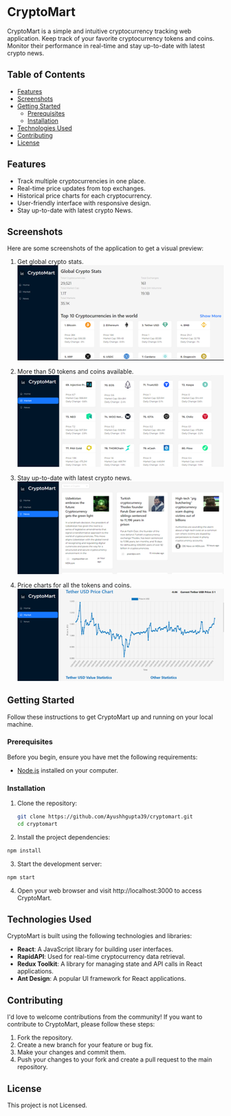 # CryptoMart

CryptoMart is a simple and intuitive cryptocurrency tracking web application. Keep track of your favorite cryptocurrency tokens and coins. Monitor their performance in real-time and stay up-to-date with latest crypto news.

## Table of Contents

- [Features](#features)
- [Screenshots](#screenshots)
- [Getting Started](#getting-started)
  - [Prerequisites](#prerequisites)
  - [Installation](#installation)
- [Technologies Used](#technologies-used)
- [Contributing](#contributing)
- [License](#license)

## Features

- Track multiple cryptocurrencies in one place.
- Real-time price updates from top exchanges.
- Historical price charts for each cryptocurrency.
- User-friendly interface with responsive design.
- Stay up-to-date with latest crypto News.

## Screenshots

Here are some screenshots of the application to get a visual preview:

1. Get global crypto stats.
![global_stats](image.png)

2. More than 50 tokens and coins available.
![marketplace](image-1.png)

3. Stay up-to-date with latest crypto news.
![news_screenshot](image-2.png)

4. Price charts for all the tokens and coins. 
![chart-image](image-3.png)

## Getting Started

Follow these instructions to get CryptoMart up and running on your local machine.

### Prerequisites

Before you begin, ensure you have met the following requirements:

- [Node.js](https://nodejs.org/) installed on your computer.

### Installation

1. Clone the repository:

   ```bash
   git clone https://github.com/Ayushhgupta39/cryptomart.git
   cd cryptomart

2. Install the project dependencies:
```bash
npm install
```

3. Start the development server:
```bash
npm start
```

4. Open your web browser and visit http://localhost:3000 to access CryptoMart.

## Technologies Used

CryptoMart is built using the following technologies and libraries:

- **React**: A JavaScript library for building user interfaces.
- **RapidAPI**: Used for real-time cryptocurrency data retrieval.
- **Redux Toolkit**: A library for managing state and API calls in React applications.
- **Ant Design**: A popular UI framework for React applications.

## Contributing

I'd love to welcome contributions from the community! If you want to contribute to CryptoMart, please follow these steps:

1. Fork the repository.
2. Create a new branch for your feature or bug fix.
3. Make your changes and commit them.
4. Push your changes to your fork and create a pull request to the main repository.

## License

This project is not Licensed.